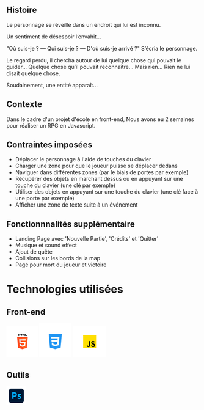<h2>Histoire</h2>

<p>Le personnage se réveille dans un endroit qui lui est inconnu.

Un sentiment de désespoir l’envahit...

"Où suis-je ? — Qui suis-je ? — D'où suis-je arrivé ?" S’écria le personnage.

Le regard perdu, il chercha autour de lui quelque chose qui pouvait le guider... Quelque chose qu’il pouvait reconnaître... Mais rien... Rien ne lui disait quelque chose.

Soudainement, une entité apparaît...</p>

<h2>Contexte</h2>

<span> Dans le cadre d'un projet d'école en front-end, Nous avons eu 2 semaines pour réaliser un RPG en Javascript.</span>

<h2>Contraintes imposées</h2>

<ul>

<li>Déplacer le personnage à l'aide de touches du clavier</li>
<li>Charger une zone pour que le joueur puisse se déplacer dedans</li>
<li>Naviguer dans différentes zones (par le biais de portes par exemple)</li>
<li>Récupérer des objets en marchant dessus ou en appuyant sur une touche du clavier (une clé par exemple)</li>
<li>Utiliser des objets en appuyant sur une touche du clavier (une clé face à une porte par exemple)</li>
<li>Afficher une zone de texte suite à un événement</li>

</ul>

<h2>Fonctionnnalités supplémentaire</h2>

<ul>

<li>Landing Page avec 'Nouvelle Partie', 'Crédits' et 'Quitter'</li>
<li>Musique et sound effect</li>
<li>Ajout de quête</li>
<li>Collisions sur les bords de la map</li>
<li>Page pour mort du joueur et victoire</li>

</ul>

<h1>Technologies utilisées</h1>

<h2>Front-end</h2>

<img  src = "assets/imgReadme/html.png"> <img src = "assets/imgReadme/css.png"> <img src = "assets/imgReadme/js.png">

<h2>Outils</h2>

<img src = "assets/imgReadme/photoshop.png">

